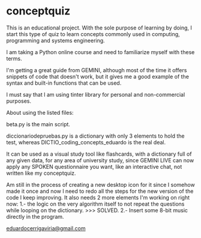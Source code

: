 # conceptquiz

This is an educational project. With the sole purpose of learning by doing, I start this type of quiz to learn concepts commonly used in computing, programming and systems engineering. 

I am taking a Python online course and need to familiarize myself with these terms. 

I'm getting a great guide from GEMINI, although most of the time it offers snippets of code that doesn't work, but it gives me a good example of the syntax and built-in functions that can be used. 

I must say that I am using tinter library for personal and non-commercial purposes.

About using the listed files:

beta.py is the main script. 

diccionariodepruebas.py is a dictionary with only 3 elements to hold the test, whereas DICTIO_coding_concepts_eduardo is the real deal. 

It can be used as a visual study tool like flashcards, with a dictionary full of any given data, for any area of ​​university study, since GEMINI LIVE can now apply any SPOKEN questionnaire you want, like an interactive chat, not written like my conceptquiz. 

Am still in the process of creating a new desktop icon for it since I somehow made it once and now I need to redo all the steps for the new version of the code I keep improving. It also needs 2 more elements I'm working on right now: 
1.- the logic on the very algorithm itself to not repeat the questions while looping on the dictionary. >>> SOLVED.
2.- Insert some 8-bit music directly in the program. 






eduardocerrigaviria@gmail.com 
